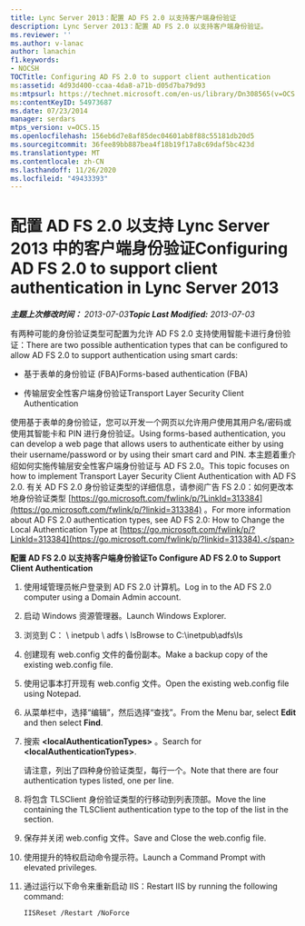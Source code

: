 ```yaml
---
title: Lync Server 2013：配置 AD FS 2.0 以支持客户端身份验证
description: Lync Server 2013：配置 AD FS 2.0 以支持客户端身份验证。
ms.reviewer: ''
ms.author: v-lanac
author: lanachin
f1.keywords:
- NOCSH
TOCTitle: Configuring AD FS 2.0 to support client authentication
ms:assetid: 4d93d400-ccaa-4da8-a71b-d05d7ba79d93
ms:mtpsurl: https://technet.microsoft.com/en-us/library/Dn308565(v=OCS.15)
ms:contentKeyID: 54973687
ms.date: 07/23/2014
manager: serdars
mtps_version: v=OCS.15
ms.openlocfilehash: 156eb6d7e8af85dec04601ab8f88c55181db20d5
ms.sourcegitcommit: 36fee89bb887bea4f18b19f17a8c69daf5bc423d
ms.translationtype: MT
ms.contentlocale: zh-CN
ms.lasthandoff: 11/26/2020
ms.locfileid: "49433393"
---
```

# <a name="configuring-ad-fs-20-to-support-client-authentication-in-lync-server-2013"></a><span data-ttu-id="0e9e2-103">配置 AD FS 2.0 以支持 Lync Server 2013 中的客户端身份验证</span><span class="sxs-lookup"><span data-stu-id="0e9e2-103">Configuring AD FS 2.0 to support client authentication in Lync Server 2013</span></span>

<div data-xmlns="http://www.w3.org/1999/xhtml">

<div class="topic" data-xmlns="http://www.w3.org/1999/xhtml" data-msxsl="urn:schemas-microsoft-com:xslt" data-cs="https://msdn.microsoft.com/">

<div data-asp="https://msdn2.microsoft.com/asp">



</div>

<div id="mainSection">

<div id="mainBody"><span data-ttu-id="0e9e2-104">

<span> </span></span><span class="sxs-lookup"><span data-stu-id="0e9e2-104">

<span> </span></span></span>

<span data-ttu-id="0e9e2-105">_**主题上次修改时间：** 2013-07-03_</span><span class="sxs-lookup"><span data-stu-id="0e9e2-105">_**Topic Last Modified:** 2013-07-03_</span></span>

<span data-ttu-id="0e9e2-106">有两种可能的身份验证类型可配置为允许 AD FS 2.0 支持使用智能卡进行身份验证：</span><span class="sxs-lookup"><span data-stu-id="0e9e2-106">There are two possible authentication types that can be configured to allow AD FS 2.0 to support authentication using smart cards:</span></span>

  - <span data-ttu-id="0e9e2-107">基于表单的身份验证 (FBA)</span><span class="sxs-lookup"><span data-stu-id="0e9e2-107">Forms-based authentication (FBA)</span></span>

  - <span data-ttu-id="0e9e2-108">传输层安全性客户端身份验证</span><span class="sxs-lookup"><span data-stu-id="0e9e2-108">Transport Layer Security Client Authentication</span></span>

<span data-ttu-id="0e9e2-109">使用基于表单的身份验证，您可以开发一个网页以允许用户使用其用户名/密码或使用其智能卡和 PIN 进行身份验证。</span><span class="sxs-lookup"><span data-stu-id="0e9e2-109">Using forms-based authentication, you can develop a web page that allows users to authenticate either by using their username/password or by using their smart card and PIN.</span></span> <span data-ttu-id="0e9e2-110">本主题着重介绍如何实施传输层安全性客户端身份验证与 AD FS 2.0。</span><span class="sxs-lookup"><span data-stu-id="0e9e2-110">This topic focuses on how to implement Transport Layer Security Client Authentication with AD FS 2.0.</span></span> <span data-ttu-id="0e9e2-111">有关 AD FS 2.0 身份验证类型的详细信息，请参阅广告 FS 2.0：如何更改本地身份验证类型 [https://go.microsoft.com/fwlink/p/?LinkId=313384](https://go.microsoft.com/fwlink/p/?linkid=313384) 。</span><span class="sxs-lookup"><span data-stu-id="0e9e2-111">For more information about AD FS 2.0 authentication types, see AD FS 2.0: How to Change the Local Authentication Type at [https://go.microsoft.com/fwlink/p/?LinkId=313384](https://go.microsoft.com/fwlink/p/?linkid=313384).</span></span>

<div>


<span data-ttu-id="0e9e2-112">**配置 AD FS 2.0 以支持客户端身份验证**</span><span class="sxs-lookup"><span data-stu-id="0e9e2-112">**To Configure AD FS 2.0 to Support Client Authentication**</span></span>

1.  <span data-ttu-id="0e9e2-113">使用域管理员帐户登录到 AD FS 2.0 计算机。</span><span class="sxs-lookup"><span data-stu-id="0e9e2-113">Log in to the AD FS 2.0 computer using a Domain Admin account.</span></span>

2.  <span data-ttu-id="0e9e2-114">启动 Windows 资源管理器。</span><span class="sxs-lookup"><span data-stu-id="0e9e2-114">Launch Windows Explorer.</span></span>

3.  <span data-ttu-id="0e9e2-115">浏览到 C： \\ inetpub \\ adfs \\ ls</span><span class="sxs-lookup"><span data-stu-id="0e9e2-115">Browse to C:\\inetpub\\adfs\\ls</span></span>

4.  <span data-ttu-id="0e9e2-116">创建现有 web.config 文件的备份副本。</span><span class="sxs-lookup"><span data-stu-id="0e9e2-116">Make a backup copy of the existing web.config file.</span></span>

5.  <span data-ttu-id="0e9e2-117">使用记事本打开现有 web.config 文件。</span><span class="sxs-lookup"><span data-stu-id="0e9e2-117">Open the existing web.config file using Notepad.</span></span>

6.  <span data-ttu-id="0e9e2-118">从菜单栏中，选择“编辑”，然后选择“查找”。</span><span class="sxs-lookup"><span data-stu-id="0e9e2-118">From the Menu bar, select **Edit** and then select **Find**.</span></span>

7.  <span data-ttu-id="0e9e2-119">搜索 **\<localAuthenticationTypes\>** 。</span><span class="sxs-lookup"><span data-stu-id="0e9e2-119">Search for **\<localAuthenticationTypes\>**.</span></span>
    
    <span data-ttu-id="0e9e2-120">请注意，列出了四种身份验证类型，每行一个。</span><span class="sxs-lookup"><span data-stu-id="0e9e2-120">Note that there are four authentication types listed, one per line.</span></span>

8.  <span data-ttu-id="0e9e2-121">将包含 TLSClient 身份验证类型的行移动到列表顶部。</span><span class="sxs-lookup"><span data-stu-id="0e9e2-121">Move the line containing the TLSClient authentication type to the top of the list in the section.</span></span>

9.  <span data-ttu-id="0e9e2-122">保存并关闭 web.config 文件。</span><span class="sxs-lookup"><span data-stu-id="0e9e2-122">Save and Close the web.config file.</span></span>

10. <span data-ttu-id="0e9e2-123">使用提升的特权启动命令提示符。</span><span class="sxs-lookup"><span data-stu-id="0e9e2-123">Launch a Command Prompt with elevated privileges.</span></span>

11. <span data-ttu-id="0e9e2-124">通过运行以下命令来重新启动 IIS：</span><span class="sxs-lookup"><span data-stu-id="0e9e2-124">Restart IIS by running the following command:</span></span>
    
        IISReset /Restart /NoForce

<span data-ttu-id="0e9e2-125"></div>

</div>

<span> </span>

</div>

</div>

</span><span class="sxs-lookup"><span data-stu-id="0e9e2-125"></div>

</div>

<span> </span>

</div>

</div>

</span></span></div>

